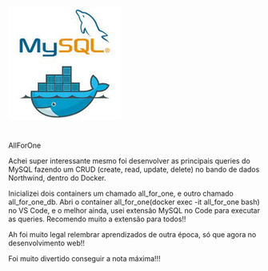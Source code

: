 ![logo](./MySqlDocker.jpeg)
# 
AllForOne

Achei super interessante mesmo foi desenvolver as principais queries do MySQL fazendo um CRUD (create, read, update, delete) no bando de dados Northwind, dentro do Docker.

Inicializei dois containers um chamado all_for_one, e outro chamado all_for_one_db. Abri o container all_for_one(docker exec -it all_for_one bash) no VS Code, e o melhor ainda, usei extensão MySQL no Code para executar as queries. Recomendo muito a extensão para todos!!

Ah foi muito legal relembrar aprendizados de outra época, só que agora no desenvolvimento web!!

Foi muito divertido conseguir a nota máxima!!!
